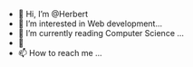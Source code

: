 - 👋 Hi, I’m @Herbert
- 👀 I’m interested in Web development...
- 🌱 I’m currently reading Computer Science ...
- 💞️ 
- 📫 How to reach me ...

<!---
ydhex/ydhex is a ✨ special ✨ repository because its `README.md` (this file) appears on your GitHub profile.
You can click the Preview link to take a look at your changes.
--->
